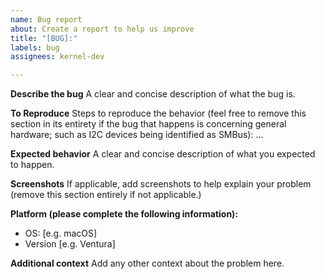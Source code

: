 ```yaml
---
name: Bug report
about: Create a report to help us improve
title: "[BUG]:"
labels: bug
assignees: kernel-dev

---
```


**Describe the bug**
A clear and concise description of what the bug is.

**To Reproduce**
Steps to reproduce the behavior (feel free to remove this section in its entirety if the bug that happens is concerning general hardware; such as I2C devices being identified as SMBus):
...

**Expected behavior**
A clear and concise description of what you expected to happen.

**Screenshots**
If applicable, add screenshots to help explain your problem (remove this section entirely if not applicable.)

**Platform (please complete the following information):**
 - OS: [e.g. macOS]
 - Version [e.g. Ventura]

**Additional context**
Add any other context about the problem here.
